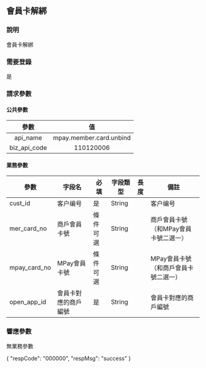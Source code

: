 ## 會員卡解綁

### 說明

會員卡解綁

### 需要登錄

是

### 請求參數

#### 公共參數

|     參數     |           值            |
| :----------: | :---------------------: |
|   api_name   | mpay.member.card.unbind |
| biz_api_code |        110120006        |

#### 業務參數

| 參數    | 字段名               | 必填 | 字段類型 | 長度 | 備註                 |
| ------- | -------------------- | ---- | -------- | ---- | -------------------- |
| cust_id | 客户编号             | 是   | String   |      | 客户编号             |
| mer_card_no | 商戶會員卡號             | 條件可選   | String   |      | 商戶會員卡號（和MPay會員卡號二選一）             |
| mpay_card_no | MPay會員卡號             | 條件可選   | String   |      | MPay會員卡號（和商戶會員卡號二選一）             |
| open_app_id  | 會員卡對應的商戶編號 | 是   | String   |      | 會員卡對應的商戶編號 |

### 響應參數

無業務參數

{
	"respCode": "000000",
	"respMsg": "success"
}